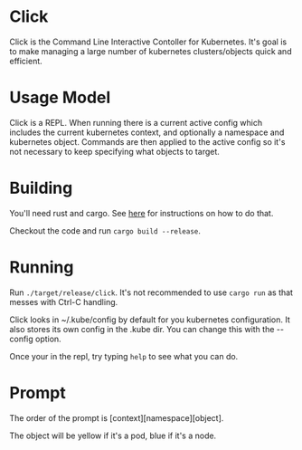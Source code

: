 # Click

Click is the Command Line Interactive Contoller for Kubernetes.  It's
goal is to make managing a large number of kubernetes clusters/objects
quick and efficient.

# Usage Model
Click is a REPL.  When running there is a current active config which
includes the current kubernetes context, and optionally a namespace
and kubernetes object.  Commands are then applied to the active config
so it's not necessary to keep specifying what objects to target.

# Building
You'll need rust and cargo.  See [here](http://doc.crates.io/) for
instructions on how to do that.

Checkout the code and run `cargo build --release`.

# Running
Run `./target/release/click`.  It's not recommended to use `cargo run`
as that messes with Ctrl-C handling.

Click looks in ~/.kube/config by default for you kubernetes
configuration.  It also stores its own config in the .kube dir.  You
can change this with the --config option.

Once your in the repl, try typing `help` to see what you can do.

# Prompt
The order of the prompt is \[context\]\[namespace\]\[object\].

The object will be yellow if it's a pod, blue if it's a node.
